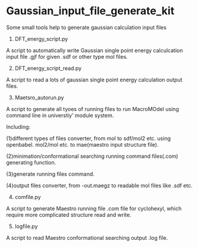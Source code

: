 # Gaussian_input_file_generate_kit

Some small tools help to generate gaussian calculation input files

1. DFT_energy_script.py

A script to automatically write Gaussian single point energy calculcation input file .gjf for given .sdf or other type mol files.


2. DFT_energy_script_read.py

A script to read a lots of gaussian single point energy calculation output files.


3. Maetsro_autorun.py

A script to generate all tyoes of running files to run MacroMOdel using command line in universtiy' module system.


Including:

(1)different types of files converter, from mol to sdf/mol2 etc. using openbabel. mol2/mol etc. to mae(maestro input structure file).

(2)minimation/conformational searching running command files(.com) generating function.

(3)generate running files command.

(4)output files converter, from -out.maegz to readable mol files like .sdf etc.



4. comfile.py

A script to generate Maestro running file .com file for cyclohexyl, which require more complicated structure read and write.



5. logfile.py

A script to read Maestro conformational searching output .log file. 




